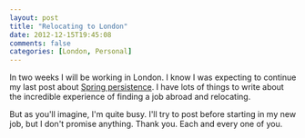 ```yaml
---
layout: post
title: "Relocating to London"
date: 2012-12-15T19:45:08
comments: false
categories: [London, Personal]
---
```


In two weeks I will be working in London. I know I was expecting to continue my last post about [Spring persistence](http://gonfva.blogspot.com.es/2012/10/crash-course-on-spring-mvc-transactions.html). I have lots of things to write about the incredible experience of finding a job abroad and relocating.


But as you'll imagine, I'm quite busy. I'll try to post before starting in my new job, but I don't promise anything. Thank you. Each and every one of you.
